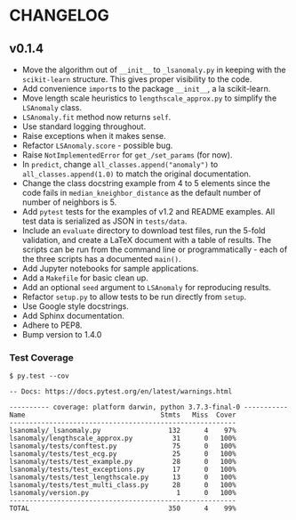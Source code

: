 # CHANGELOG
## v0.1.4
- Move the algorithm out of `__init__` to  `_lsanomaly.py` in keeping with the
`scikit-learn` structure. This gives proper visibility to the code.
- Add convenience `import`s to the package `__init__`, a la scikit-learn.
- Move length scale heuristics to `lengthscale_approx.py` to simplify the 
`LSAnomaly` class.
- `LSAnomaly.fit` method now returns `self`.
- Use standard logging throughout.
- Raise exceptions when it makes sense.
- Refactor `LSAnomaly.score` - possible bug.
- Raise `NotImplementedError` for `get_/set_params` (for now).
- In `predict`, change `all_classes.append("anomaly")` to `all_classes.append(1.0)` to
match the original documentation.
- Change the class docstring example from 4 to 5 elements since the code fails in
`median_kneighbor_distance` as the default number of number of neighbors is 5.
- Add `pytest` tests for the examples of v1.2 and README examples. All test data
is serialized as JSON in `tests/data`.
- Include an `evaluate` directory to download test files, run the 5-fold validation,
and create a LaTeX document with a table of results. The scripts can be run from
the command line or programmatically - each of the three scripts has a documented
`main()`.
- Add Jupyter notebooks for sample applications.
- Add a `Makefile` for basic clean up.
- Add an optional `seed` argument to `LSAnomaly` for reproducing results.
- Refactor `setup.py` to allow tests to be run directly from `setup`.  
- Use Google style docstrings.
- Add Sphinx documentation.
- Adhere to PEP8.
- Bump version to 1.4.0

### Test Coverage
```
$ py.test --cov

-- Docs: https://docs.pytest.org/en/latest/warnings.html

---------- coverage: platform darwin, python 3.7.3-final-0 -----------
Name                                  Stmts   Miss  Cover
---------------------------------------------------------
lsanomaly/_lsanomaly.py                 132      4    97%
lsanomaly/lengthscale_approx.py          31      0   100%
lsanomaly/tests/conftest.py              75      0   100%
lsanomaly/tests/test_ecg.py              25      0   100%
lsanomaly/tests/test_example.py          28      0   100%
lsanomaly/tests/test_exceptions.py       17      0   100%
lsanomaly/tests/test_lengthscale.py      13      0   100%
lsanomaly/tests/test_multi_class.py      28      0   100%
lsanomaly/version.py                      1      0   100%
---------------------------------------------------------
TOTAL                                   350      4    99%

```
